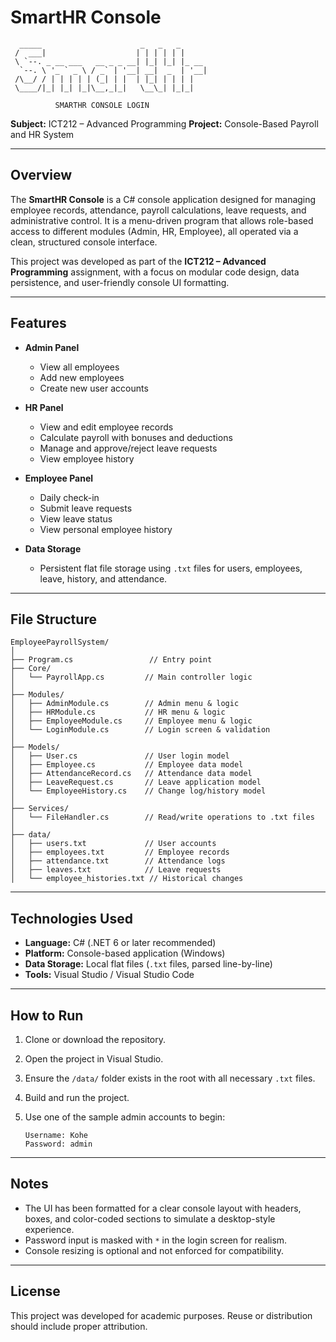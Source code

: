 # SmartHR Console

```
  _____                      _   _   _           
 /  ___|                    | | | | | |          
 \ `--. _ __ ___   __ _ _ __| |_| |_| |_ __      
  `--. \ '_ ` _ \ / _` | '__| __|  _  | '__|     
 /\__/ / | | | | | (_| | |  | |_| | | | |        
 \____/|_| |_| |_|\__,_|_|   \__\_| |_|_|        

          SMARTHR CONSOLE LOGIN          
```

**Subject:** ICT212 – Advanced Programming
**Project:** Console-Based Payroll and HR System

---

## Overview

The **SmartHR Console** is a C# console application designed for managing employee records, attendance, payroll calculations, leave requests, and administrative control. It is a menu-driven program that allows role-based access to different modules (Admin, HR, Employee), all operated via a clean, structured console interface.

This project was developed as part of the **ICT212 – Advanced Programming** assignment, with a focus on modular code design, data persistence, and user-friendly console UI formatting.

---

## Features

* **Admin Panel**

  * View all employees
  * Add new employees
  * Create new user accounts

* **HR Panel**

  * View and edit employee records
  * Calculate payroll with bonuses and deductions
  * Manage and approve/reject leave requests
  * View employee history

* **Employee Panel**

  * Daily check-in
  * Submit leave requests
  * View leave status
  * View personal employee history

* **Data Storage**

  * Persistent flat file storage using `.txt` files for users, employees, leave, history, and attendance.

---

## File Structure

```
EmployeePayrollSystem/
│
├── Program.cs                 // Entry point
├── Core/
│   └── PayrollApp.cs         // Main controller logic
│
├── Modules/
│   ├── AdminModule.cs        // Admin menu & logic
│   ├── HRModule.cs           // HR menu & logic
│   ├── EmployeeModule.cs     // Employee menu & logic
│   └── LoginModule.cs        // Login screen & validation
│
├── Models/
│   ├── User.cs               // User login model
│   ├── Employee.cs           // Employee data model
│   ├── AttendanceRecord.cs   // Attendance data model
│   ├── LeaveRequest.cs       // Leave application model
│   └── EmployeeHistory.cs    // Change log/history model
│
├── Services/
│   └── FileHandler.cs        // Read/write operations to .txt files
│
├── data/
│   ├── users.txt             // User accounts
│   ├── employees.txt         // Employee records
│   ├── attendance.txt        // Attendance logs
│   ├── leaves.txt            // Leave requests
│   └── employee_histories.txt // Historical changes
```

---

## Technologies Used

* **Language:** C# (.NET 6 or later recommended)
* **Platform:** Console-based application (Windows)
* **Data Storage:** Local flat files (`.txt` files, parsed line-by-line)
* **Tools:** Visual Studio / Visual Studio Code

---

## How to Run

1. Clone or download the repository.
2. Open the project in Visual Studio.
3. Ensure the `/data/` folder exists in the root with all necessary `.txt` files.
4. Build and run the project.
5. Use one of the sample admin accounts to begin:

   ```
   Username: Kohe
   Password: admin
   ```

---

## Notes

* The UI has been formatted for a clear console layout with headers, boxes, and color-coded sections to simulate a desktop-style experience.
* Password input is masked with `*` in the login screen for realism.
* Console resizing is optional and not enforced for compatibility.

---

## License

This project was developed for academic purposes. Reuse or distribution should include proper attribution.
